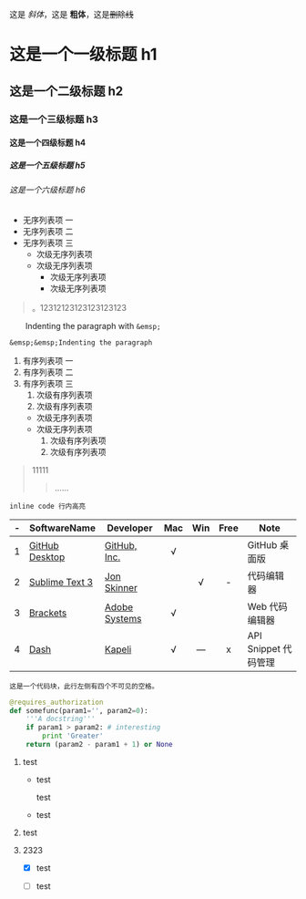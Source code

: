 这是 *斜体*，这是 **粗体**，这是~~删除线~~

# 这是一个一级标题 h1

## 这是一个二级标题 h2

### 这是一个三级标题 h3

#### 这是一个四级标题 h4

##### 这是一个五级标题 h5

###### 这是一个六级标题 h6

- 无序列表项 一
- 无序列表项 二
- 无序列表项 三
    - 次级无序列表项
    - 次级无序列表项
        - 次级无序列表项
        - 次级无序列表项

> 。12312123123123123123


&emsp;&emsp;Indenting the paragraph with `&emsp;`
```
&emsp;&emsp;Indenting the paragraph
```

1. 有序列表项 一
1. 有序列表项 二
1. 有序列表项 三
    1. 次级有序列表项
    1. 次级有序列表项
    - 次级无序列表项
    - 次级无序列表项
        1. 次级有序列表项
        1. 次级有序列表项

> 11111
>> ……


`inline code 行内高亮`

|-|SoftwareName|Developer|Mac|Win|Free|Note|
|:---:|---|---|:---:|:---:|:---:|---|
|1|[GitHub Desktop](https://desktop.github.com/)|[GitHub, Inc.](https://en.wikipedia.org/wiki/GitHub)|√|||GitHub 桌面版|
|2|[Sublime Text 3](http://www.sublimetext.com/)|[Jon Skinner](https://en.wikipedia.org/wiki/Sublime_Text)||√|-|代码编辑器|
|3|[Brackets](http://brackets.io/)|[Adobe Systems](http://is.gd/q5bGeJ)|√|||Web 代码编辑器|
|4|[Dash](https://kapeli.com/dash)|[Kapeli](https://kapeli.com/)|√|—|x|API Snippet 代码管理|

    这是一个代码块，此行左侧有四个不可见的空格。

```python
@requires_authorization
def somefunc(param1='', param2=0):
    '''A docstring'''
    if param1 > param2: # interesting
        print 'Greater'
    return (param2 - param1 + 1) or None
```

1. test
    * test

        test
    * test
2. test

1. 2323
    - [x] test
    - [ ] test

